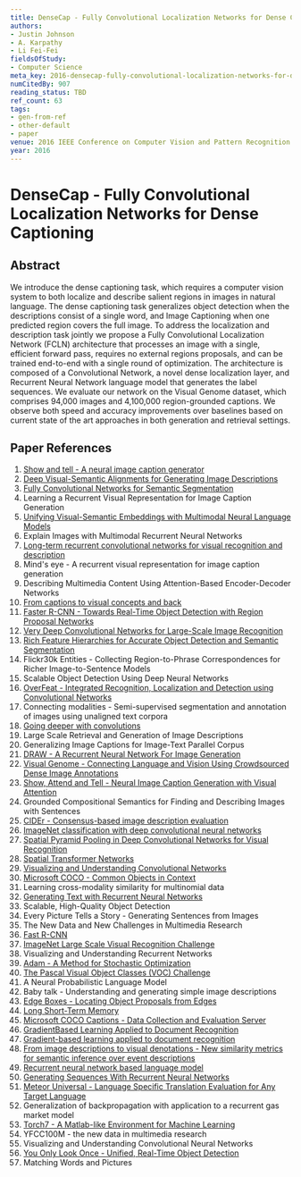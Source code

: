 ```yaml
---
title: DenseCap - Fully Convolutional Localization Networks for Dense Captioning
authors:
- Justin Johnson
- A. Karpathy
- Li Fei-Fei
fieldsOfStudy:
- Computer Science
meta_key: 2016-densecap-fully-convolutional-localization-networks-for-dense-captioning
numCitedBy: 907
reading_status: TBD
ref_count: 63
tags:
- gen-from-ref
- other-default
- paper
venue: 2016 IEEE Conference on Computer Vision and Pattern Recognition (CVPR)
year: 2016
---
```


# DenseCap - Fully Convolutional Localization Networks for Dense Captioning

## Abstract

We introduce the dense captioning task, which requires a computer vision system to both localize and describe salient regions in images in natural language. The dense captioning task generalizes object detection when the descriptions consist of a single word, and Image Captioning when one predicted region covers the full image. To address the localization and description task jointly we propose a Fully Convolutional Localization Network (FCLN) architecture that processes an image with a single, efficient forward pass, requires no external regions proposals, and can be trained end-to-end with a single round of optimization. The architecture is composed of a Convolutional Network, a novel dense localization layer, and Recurrent Neural Network language model that generates the label sequences. We evaluate our network on the Visual Genome dataset, which comprises 94,000 images and 4,100,000 region-grounded captions. We observe both speed and accuracy improvements over baselines based on current state of the art approaches in both generation and retrieval settings.

## Paper References

1. [Show and tell - A neural image caption generator](2015-show-and-tell-a-neural-image-caption-generator)
2. [Deep Visual-Semantic Alignments for Generating Image Descriptions](2017-deep-visual-semantic-alignments-for-generating-image-descriptions)
3. [Fully Convolutional Networks for Semantic Segmentation](2017-fully-convolutional-networks-for-semantic-segmentation)
4. Learning a Recurrent Visual Representation for Image Caption Generation
5. [Unifying Visual-Semantic Embeddings with Multimodal Neural Language Models](2014-unifying-visual-semantic-embeddings-with-multimodal-neural-language-models)
6. Explain Images with Multimodal Recurrent Neural Networks
7. [Long-term recurrent convolutional networks for visual recognition and description](2015-long-term-recurrent-convolutional-networks-for-visual-recognition-and-description)
8. Mind's eye - A recurrent visual representation for image caption generation
9. Describing Multimedia Content Using Attention-Based Encoder-Decoder Networks
10. [From captions to visual concepts and back](2015-from-captions-to-visual-concepts-and-back)
11. [Faster R-CNN - Towards Real-Time Object Detection with Region Proposal Networks](2015-faster-r-cnn-towards-real-time-object-detection-with-region-proposal-networks)
12. [Very Deep Convolutional Networks for Large-Scale Image Recognition](2015-very-deep-convolutional-networks-for-large-scale-image-recognition)
13. [Rich Feature Hierarchies for Accurate Object Detection and Semantic Segmentation](2014-rich-feature-hierarchies-for-accurate-object-detection-and-semantic-segmentation)
14. Flickr30k Entities - Collecting Region-to-Phrase Correspondences for Richer Image-to-Sentence Models
15. Scalable Object Detection Using Deep Neural Networks
16. [OverFeat - Integrated Recognition, Localization and Detection using Convolutional Networks](2014-overfeat-integrated-recognition-localization-and-detection-using-convolutional-networks)
17. Connecting modalities - Semi-supervised segmentation and annotation of images using unaligned text corpora
18. [Going deeper with convolutions](2015-going-deeper-with-convolutions)
19. Large Scale Retrieval and Generation of Image Descriptions
20. Generalizing Image Captions for Image-Text Parallel Corpus
21. [DRAW - A Recurrent Neural Network For Image Generation](2015-draw-a-recurrent-neural-network-for-image-generation)
22. [Visual Genome - Connecting Language and Vision Using Crowdsourced Dense Image Annotations](2016-visual-genome-connecting-language-and-vision-using-crowdsourced-dense-image-annotations)
23. [Show, Attend and Tell - Neural Image Caption Generation with Visual Attention](2015-show-attend-and-tell-neural-image-caption-generation-with-visual-attention)
24. Grounded Compositional Semantics for Finding and Describing Images with Sentences
25. [CIDEr - Consensus-based image description evaluation](2015-cider-consensus-based-image-description-evaluation)
26. [ImageNet classification with deep convolutional neural networks](2012-alexnet.md)
27. [Spatial Pyramid Pooling in Deep Convolutional Networks for Visual Recognition](2015-spatial-pyramid-pooling-in-deep-convolutional-networks-for-visual-recognition)
28. [Spatial Transformer Networks](2015-spatial-transformer-networks)
29. [Visualizing and Understanding Convolutional Networks](2014-visualizing-and-understanding-convolutional-networks)
30. [Microsoft COCO - Common Objects in Context](2014-microsoft-coco-common-objects-in-context)
31. Learning cross-modality similarity for multinomial data
32. [Generating Text with Recurrent Neural Networks](2011-generating-text-with-recurrent-neural-networks)
33. Scalable, High-Quality Object Detection
34. Every Picture Tells a Story - Generating Sentences from Images
35. The New Data and New Challenges in Multimedia Research
36. [Fast R-CNN](2015-fast-r-cnn)
37. [ImageNet Large Scale Visual Recognition Challenge](2015-imagenet-large-scale-visual-recognition-challenge)
38. Visualizing and Understanding Recurrent Networks
39. [Adam - A Method for Stochastic Optimization](2015-adam-a-method-for-stochastic-optimization)
40. [The Pascal Visual Object Classes (VOC) Challenge](2009-the-pascal-visual-object-classes-voc-challenge)
41. A Neural Probabilistic Language Model
42. Baby talk - Understanding and generating simple image descriptions
43. [Edge Boxes - Locating Object Proposals from Edges](2014-edge-boxes-locating-object-proposals-from-edges)
44. [Long Short-Term Memory](1997-long-short-term-memory)
45. [Microsoft COCO Captions - Data Collection and Evaluation Server](2015-microsoft-coco-captions-data-collection-and-evaluation-server)
46. [GradientBased Learning Applied to Document Recognition](2001-gradientbased-learning-applied-to-document-recognition)
47. [Gradient-based learning applied to document recognition](1998-lenet5.md)
48. [From image descriptions to visual denotations - New similarity metrics for semantic inference over event descriptions](2014-from-image-descriptions-to-visual-denotations-new-similarity-metrics-for-semantic-inference-over-event-descriptions)
49. [Recurrent neural network based language model](2010-recurrent-neural-network-based-language-model)
50. [Generating Sequences With Recurrent Neural Networks](2013-generating-sequences-with-recurrent-neural-networks)
51. [Meteor Universal - Language Specific Translation Evaluation for Any Target Language](2014-meteor-universal-language-specific-translation-evaluation-for-any-target-language)
52. Generalization of backpropagation with application to a recurrent gas market model
53. [Torch7 - A Matlab-like Environment for Machine Learning](2011-torch7-a-matlab-like-environment-for-machine-learning)
54. YFCC100M - the new data in multimedia research
55. Visualizing and Understanding Convolutional Neural Networks
56. [You Only Look Once - Unified, Real-Time Object Detection](2016-you-only-look-once-unified-real-time-object-detection)
57. Matching Words and Pictures

